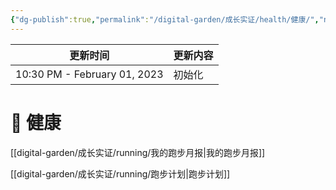 ```yaml
---
{"dg-publish":true,"permalink":"/digital-garden/成长实证/health/健康/","noteIcon":"1"}
---
```



| 更新时间                         | 更新内容 |
| ---------------------------- | ---- |
| 10:30 PM - February 01, 2023 | 初始化  |


# 🌱 健康

[[digital-garden/成长实证/running/我的跑步月报\|我的跑步月报]]

[[digital-garden/成长实证/running/跑步计划\|跑步计划]]
